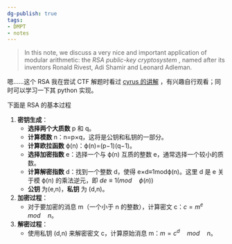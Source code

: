 ```yaml
---
dg-publish: true
tags:
- DMPT
- notes
---
```


> In this note, we discuss a very nice and important application of modular arithmetic: the _RSA public-key cryptosystem_ , named after its inventors Ronald Rivest, Adi Shamir and Leonard Adleman.

嗯……这个 RSA 我在尝试 CTF 解题时看过 [cyrus 的讲解](https://cyrus28214.top/post/b161510a6684/?highlight=rsa) ，有兴趣自行观看；同时可以学习一下其 python 实现。

下面是 RSA 的基本过程

1. **密钥生成**：
    - **选择两个大质数** p 和 q。
    - **计算模数** n：n=p×q，这将是公钥和私钥的一部分。
    - **计算欧拉函数** ϕ(n)：ϕ(n)=(p−1)(q−1)。
    - **选择加密指数** e：选择一个与 ϕ(n) 互质的整数 e，通常选择一个较小的质数。
    - **计算解密指数** d：找到一个整数 d，使得 e×d≡1modϕ(n)。这里 d 是 e 关于模 ϕ(n) 的乘法逆元，即 $de \equiv 1 (mod\quad \phi (n))$ 
    - **公钥** 为(e,n)，**私钥** 为 (d,n)。
2. **加密过程**：
    - 对于要加密的消息 m（一个小于 n 的整数），计算密文 c：$c=m^{e}\quad mod\quad n$。
3. **解密过程**：
    - 使用私钥 (d,n) 来解密密文 c，计算原始消息 m：$m=c^{d}\quad mod\quad n$。

